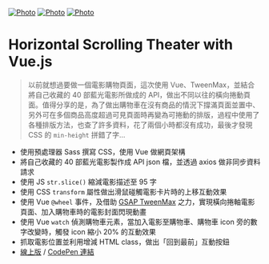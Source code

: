 [![Photo](https://github.com/raychang2017/f2e-portfolio/blob/master/13%20-%20%E7%94%A8%20Vue%20%E5%92%8C%20API%20%E5%81%9A%E4%B8%80%E5%80%8B%E6%A9%AB%E5%90%91%E6%8D%B2%E5%8B%95%E9%9B%BB%E5%BD%B1%E8%B3%BC%E7%89%A9%E9%A0%81%E9%9D%A2/img/%E8%9E%A2%E5%B9%95%E5%BF%AB%E7%85%A7%202020-03-27%20%E4%B8%8B%E5%8D%888.35.08.png?raw=true)](https://dribbble.com/raychangdesign)
[![Photo](https://github.com/raychang2017/f2e-portfolio/blob/master/13%20-%20%E7%94%A8%20Vue%20%E5%92%8C%20API%20%E5%81%9A%E4%B8%80%E5%80%8B%E6%A9%AB%E5%90%91%E6%8D%B2%E5%8B%95%E9%9B%BB%E5%BD%B1%E8%B3%BC%E7%89%A9%E9%A0%81%E9%9D%A2/img/%E8%9E%A2%E5%B9%95%E5%BF%AB%E7%85%A7%202020-03-27%20%E4%B8%8B%E5%8D%888.36.11.png?raw=true)](https://dribbble.com/raychangdesign)
[![Photo](https://github.com/raychang2017/f2e-portfolio/blob/master/13%20-%20%E7%94%A8%20Vue%20%E5%92%8C%20API%20%E5%81%9A%E4%B8%80%E5%80%8B%E6%A9%AB%E5%90%91%E6%8D%B2%E5%8B%95%E9%9B%BB%E5%BD%B1%E8%B3%BC%E7%89%A9%E9%A0%81%E9%9D%A2/img/%E8%9E%A2%E5%B9%95%E5%BF%AB%E7%85%A7%202020-03-27%20%E4%B8%8B%E5%8D%888.37.07.png?raw=true)](https://dribbble.com/raychangdesign)

# Horizontal Scrolling Theater with Vue.js

> 以前就想過要做一個電影購物頁面，這次使用 Vue、TweenMax，並結合將自己收藏的 40 部藍光電影所做成的 API，做出不同以往的橫向捲動頁面。值得分享的是，為了做出購物車在沒有商品的情況下撐滿頁面並置中、另外可在多個商品高度超過可見頁面時再變為可捲動的排版，過程中使用了各種排版方法，也查了許多資料，花了兩個小時都沒有成功，最後才發現 CSS 的 `min-height` 拼錯了字...

- 使用預處理器 Sass 撰寫 CSS，使用 Vue 做網頁架構
- 將自己收藏的 40 部藍光電影製作成 API json 檔，並透過 axios 做非同步資料請求
- 使用 JS `str.slice()` 縮減電影描述至 95 字
- 使用 CSS `transform` 屬性做出滑鼠碰觸電影卡片時的上移互動效果
- 使用 Vue `@wheel` 事件，及借助 [GSAP TweenMax](https://greensock.com/tweenmax/) 之力，實現橫向捲軸電影頁面、加入購物車時的電影封面閃現動畫
- 使用 Vue `watch` 偵測購物車元素，當加入電影至購物車、購物車 icon 旁的數字改變時，觸發 icon 縮小 20% 的互動效果
- 抓取電影位置並利用增減 HTML class，做出「回到最前」互動按鈕
- [線上版]() / [CodePen 連結](https://codepen.io/raychang2017/full/OJVrMqJ)